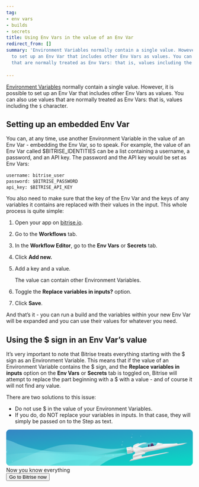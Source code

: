 ```yaml
---
tag:
- env vars
- builds
- secrets
title: Using Env Vars in the value of an Env Var
redirect_from: []
summary: 'Environment Variables normally contain a single value. However, it is possible
  to set up an Env Var that includes other Env Vars as values. You can also use values
  that are normally treated as Env Vars: that is, values including the `$` character. '

---
```

[Environment Variables](/builds/env-vars-secret-env-vars/) normally contain a single value. However, it is possible to set up an Env Var that includes other Env Vars as values. You can also use values that are normally treated as Env Vars: that is, values including the `$` character.

## Setting up an embedded Env Var

You can, at any time, use another Environment Variable in the value of an Env Var - embedding the Env Var, so to speak.  For example, the value of an Env Var called $BITRISE_IDENTITIES can be a list containing a username, a password, and an API key. The password and the API key would be set as Env Vars:

```
username: bitrise_user 
password: $BITRISE_PASSWORD 
api_key: $BITRISE_API_KEY
```


You also need to make sure that the key of the Env Var and the keys of any variables it contains are replaced with their values in the input. This whole process is quite simple:

1. Open your app on [bitrise.io](http://bitrise.io/ "http://bitrise.io").
2. Go to the **Workflows** tab.
3. In the **Workflow Editor**, go to the **Env Vars** or **Secrets** tab.
4. Click **Add new.**
5. Add a key and a value.

   The value can contain other Environment Variables.
6. Toggle the **Replace variables in inputs?** option.
7. Click **Save**.

And that’s it - you can run a build and the variables within your new Env Var will be expanded and you can use their values for whatever you need.

## Using the $ sign in an Env Var’s value

It’s very important to note that Bitrise treats everything starting with the $ sign as an Environment Variable. This means that if the value of an Environment Variable contains the $ sign, and the **Replace variables in inputs** option on the **Env Vars** or **Secrets** tab is toggled on, Bitrise will attempt to replace the part beginning with a $ with a value - and of course it will not find any value.

There are two solutions to this issue:

* Do not use $ in the value of your Environment Variables.
* If you do, do NOT replace your variables in inputs. In that case, they will simply be passed on to the Step as text.

<div class="banner">
	<img src="/assets/images/banner-bg-888x170.png" style="border: none;">
	<div class="deploy-text">Now you know everything</div>
	<a target="_blank" href="https://app.bitrise.io/dashboard/builds"><button class="button">Go to Bitrise now</button></a>
</div>